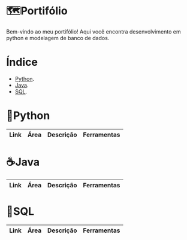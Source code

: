 # 🗺️Portifólio
Bem-vindo ao meu portifólio! Aqui você encontra desenvolvimento em python e modelagem de banco de dados.

# Índice
- [Python](https://github.com/bispo-eugenio/bispo-eugenio/edit/main/README.md#Python).
- [Java](https://github.com/bispo-eugenio/bispo-eugenio/edit/main/README.md#Java).
- [SQL](https://github.com/bispo-eugenio/bispo-eugenio/edit/main/README.md#sql).


# 🐍Python
|Link|Área|Descrição|Ferramentas|
|---|---|---|---|

# ☕Java
|Link|Área|Descrição|Ferramentas|
|---|---|---|---|

# 💾SQL
|Link|Área|Descrição|Ferramentas|
|---|---|---|---|
